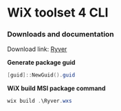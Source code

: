 # WiX toolset 4 CLI
### Downloads and documentation
Download link: [Ryver](https://ryver.com/downloads/) <br />

<b>Generate package guid</b>
```powershell
[guid]::NewGuid().guid
```

<b>WiX build MSI package command</b>
```powershell
wix build .\Ryver.wxs
```